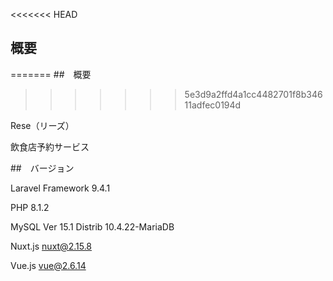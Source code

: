 <<<<<<< HEAD
## 概要
=======
##　概要
>>>>>>> 5e3d9a2ffd4a1cc4482701f8b34611adfec0194d

Rese（リーズ）

飲食店予約サービス

##　バージョン

Laravel Framework 9.4.1

PHP 8.1.2

MySQL Ver 15.1 Distrib 10.4.22-MariaDB

Nuxt.js nuxt@2.15.8

Vue.js vue@2.6.14